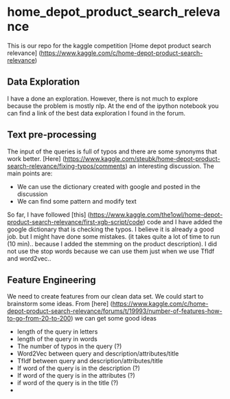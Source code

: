 # home_depot_product_search_relevance

This is our repo for the kaggle competition [Home depot product search relevance] (https://www.kaggle.com/c/home-depot-product-search-relevance)
## Data Exploration
I have a done an exploration. However, there is not much to explore because the problem is mostly nlp. At the end of the ipython notebook you can find a link of the best data exploration I found in the forum.

## Text pre-processing
The input of the queries is full of typos and there are some synonyms that work better. [Here] (https://www.kaggle.com/steubk/home-depot-product-search-relevance/fixing-typos/comments) an interesting discussion.
The main points are:
* We can use the dictionary created with google and posted in the discussion
* We can find some pattern and modify text

So far, I have followed [this] (https://www.kaggle.com/the1owl/home-depot-product-search-relevance/first-xgb-script/code) code  and I have added the google dictionary that is checking the typos. I believe it is already a good job. but I might have done some mistakes. (it takes quite a lot of time to run (10 min).. because I added the stemming on the product description). I did not use the stop words because we can use them just when we use TfIdf and word2vec..

## Feature Engineering
We need to create features from our clean data set. We could start to brainstorm some ideas. From [here] (https://www.kaggle.com/c/home-depot-product-search-relevance/forums/t/19993/number-of-features-how-to-go-from-20-to-200) we can get some good ideas
* length of the query in letters
* length of the query in words
* The number of typos in the query (?)
* Word2Vec between query and description/attributes/title
* TfIdf between query and description/attributes/title
* If word of the query is in the description (?)
* If word of the query is in the attributes (?)
* if word of the query is in the title (?)
*
